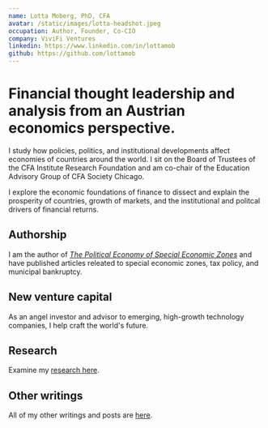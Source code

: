 ```yaml
---
name: Lotta Moberg, PhD, CFA
avatar: /static/images/lotta-headshot.jpeg
occupation: Author, Founder, Co-CIO
company: ViviFi Ventures  
linkedin: https://www.linkedin.com/in/lottamob
github: https://github.com/lottamob
---
```


# Financial thought leadership and analysis from an Austrian economics perspective.

I study how policies, politics, and institutional developments affect economies of countries around the world. I sit on the Board of Trustees of the CFA Institute Research Foundation and am co-chair of the Education Advisory Group of CFA Society Chicago. 

I explore the economic foundations of finance to dissect and explain the prosperity of countries, growth of markets, and the institutional and politcal drivers of financial returns.

## Authorship
I am the author of [_The Political Economy of Special Economic Zones_](https://smile.amazon.com/Political-Economy-Special-Economic-Zones/dp/1138237817) and have published articles releated to special economic zones, tax policy, and municipal bankruptcy.

## New venture capital
As an angel investor and advisor to emerging, high-growth technology companies, I help craft the world's future. 

## Research 

Examine my [research here](/tags/research).

## Other writings 

All of my other writings and posts are [here](/writings).

